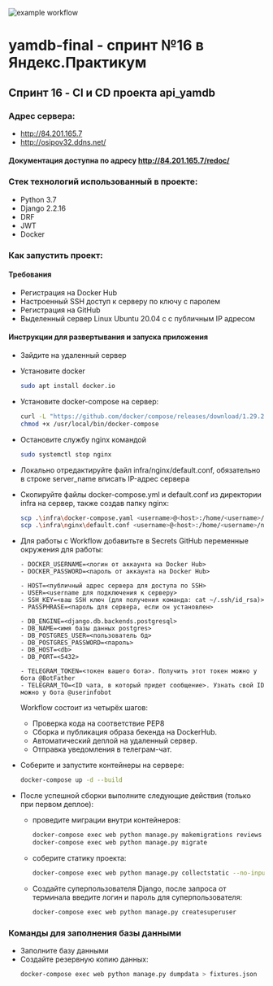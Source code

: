 ![example workflow](https://github.com/32aleksey32/yamdb_final/actions/workflows/yamdb_workflow.yml/badge.svg)
# yamdb-final - спринт №16 в Яндекс.Практикум
## Спринт 16 - CI и CD проекта api_yamdb

### Адрес сервера:
- http://84.201.165.7
- http://osipov32.ddns.net/

#### Документация доступна по адресу http://84.201.165.7/redoc/

### Стек технологий использованный в проекте:
- Python 3.7
- Django 2.2.16
- DRF
- JWT
- Docker

### Как запустить проект:
#### Требования

- Регистрация на Docker Hub
- Настроенный SSH доступ к серверу по ключу с паролем
- Регистрация на GitHub
- Выделенный сервер Linux Ubuntu 20.04 с с публичным IP адресом

#### Инструкции для развертывания и запуска приложения
- Зайдите на удаленный сервер
- Установите docker 
  ```bash
  sudo apt install docker.io
  ```

- Установите docker-compose на сервер:
  ```bash
  curl -L "https://github.com/docker/compose/releases/download/1.29.2/docker-compose-$(uname -s)-$(uname -m)" -o /usr/local/bin/docker-compose
  chmod +x /usr/local/bin/docker-compose
  ```

- Остановите службу nginx командой
  ```bash
  sudo systemctl stop nginx
  ```

- Локально отредактируйте файл infra/nginx/default.conf, обязательно в строке server_name вписать IP-адрес сервера
- Скопируйте файлы docker-compose.yml и default.conf из директории infra на сервер, также создав папку nginx:
  ```bash
  scp .\infra\docker-compose.yaml <username>@<host>:/home/<username>/docker-compose.yaml
  scp .\infra\nginx\default.conf <username>@<host>:/home/<username>/nginx/default.conf
  ```
- Для работы с Workflow добавитьте в Secrets GitHub переменные окружения для работы:
  ```
  - DOCKER_USERNAME=<логин от аккаунта на Docker Hub>
  - DOCKER_PASSWORD=<пароль от аккаунта на Docker Hub>

  - HOST=<публичный адрес сервера для доступа по SSH>
  - USER=<username для подключения к серверу> 
  - SSH_KEY=<ваш SSH ключ (для получения команда: cat ~/.ssh/id_rsa)>
  - PASSPHRASE=<пароль для сервера, если он установлен>

  - DB_ENGINE=<django.db.backends.postgresql>
  - DB_NAME=<имя базы данных postgres>
  - DB_POSTGRES_USER=<пользователь бд>
  - DB_POSTGRES_PASSWORD=<пароль>
  - DB_HOST=<db>
  - DB_PORT=<5432>

  - TELEGRAM_TOKEN=<токен вашего бота>. Получить этот токен можно у бота @BotFather
  - TELEGRAM_TO=<ID чата, в который придет сообщение>. Узнать свой ID можно у бота @userinfobot
  ```
  Workflow состоит из четырёх шагов:
    - Проверка кода на соответствие PEP8
    - Сборка и публикация образа бекенда на DockerHub.
    - Автоматический деплой на удаленный сервер.
    - Отправка уведомления в телеграм-чат.
     
- Соберите и запустите контейнеры на сервере:
  ```bash
  docker-compose up -d --build
  ```
- После успешной сборки выполните следующие действия (только при первом деплое):
    * проведите миграции внутри контейнеров:
      ```bash
      docker-compose exec web python manage.py makemigrations reviews
      docker-compose exec web python manage.py migrate
      ```
    * соберите статику проекта:
      ```bash
      docker-compose exec web python manage.py collectstatic --no-input
      ```  
    * Создайте суперпользователя Django, после запроса от терминала введите логин и пароль для суперпользователя:
      ```bash
      docker-compose exec web python manage.py createsuperuser
      ```

### Команды для заполнения базы данными
- Заполните базу данными
- Создайте резервную копию данных:
  ```bash
  docker-compose exec web python manage.py dumpdata > fixtures.json
  ```
